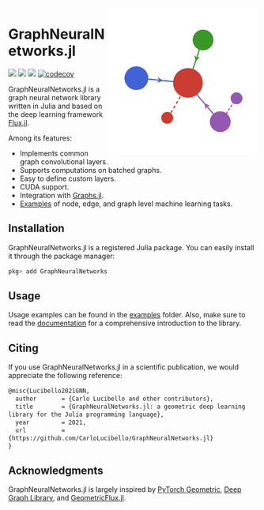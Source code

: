 <img align="right" width="300px" src="https://raw.githubusercontent.com/CarloLucibello/GraphNeuralNetworks.jl/master/docs/src/assets/logo.svg">


# GraphNeuralNetworks.jl

[![](https://img.shields.io/badge/docs-stable-blue.svg)](https://CarloLucibello.github.io/GraphNeuralNetworks.jl/stable)
[![](https://img.shields.io/badge/docs-dev-blue.svg)](https://CarloLucibello.github.io/GraphNeuralNetworks.jl/dev)
![](https://github.com/CarloLucibello/GraphNeuralNetworks.jl/actions/workflows/ci.yml/badge.svg)
[![codecov](https://codecov.io/gh/CarloLucibello/GraphNeuralNetworks.jl/branch/master/graph/badge.svg)](https://codecov.io/gh/CarloLucibello/GraphNeuralNetworks.jl)



GraphNeuralNetworks.jl is a graph neural network library written in Julia and based on the deep learning framework [Flux.jl](https://github.com/FluxML/Flux.jl).

Among its features:

* Implements common graph convolutional layers.
* Supports computations on batched graphs. 
* Easy to define custom layers.
* CUDA support.
* Integration with [Graphs.jl](https://github.com/JuliaGraphs/Graphs.jl).
* [Examples](https://github.com/CarloLucibello/GraphNeuralNetworks.jl/tree/master/examples) of node, edge, and graph level machine learning tasks. 

## Installation

GraphNeuralNetworks.jl is a registered Julia package. You can easily install it through the package manager:

```julia
pkg> add GraphNeuralNetworks
```

## Usage

Usage examples can be found in the [examples](https://github.com/CarloLucibello/GraphNeuralNetworks.jl/tree/master/examples) folder. Also, make sure to read the [documentation](https://CarloLucibello.github.io/GraphNeuralNetworks.jl/dev) for a comprehensive introduction to the library.


## Citing

If you use GraphNeuralNetworks.jl in a scientific publication, we would appreciate the following reference:

```
@misc{Lucibello2021GNN,
  author       = {Carlo Lucibello and other contributors},
  title        = {GraphNeuralNetworks.jl: a geometric deep learning library for the Julia programming language},
  year         = 2021,
  url          = {https://github.com/CarloLucibello/GraphNeuralNetworks.jl}
}
```

## Acknowledgments

GraphNeuralNetworks.jl is largely inspired by [PyTorch Geometric](https://pytorch-geometric.readthedocs.io/en/latest/), [Deep Graph Library](https://docs.dgl.ai/),
and [GeometricFlux.jl](https://fluxml.ai/GeometricFlux.jl/stable/).


